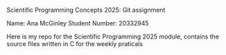 Scientific Programming Concepts 2025: Git assignment

Name: Ana McGinley
Student Number: 20332945

Here is my repo for the Scientific Programming 2025 module, contains the source files written in C for the weekly praticals
